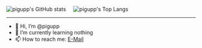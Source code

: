 ![pigupp's GitHub stats](https://github-readme-stats.vercel.app/api?username=pigupp&show_icons=true&theme=github_dark)&nbsp;&nbsp;&nbsp;&nbsp;&nbsp;![pigupp's Top Langs](https://github-readme-stats.vercel.app/api/top-langs/?username=pigupp&theme=github_dark&langs_count=8&layout=compact)  

---

- 👋 Hi, I’m @pigupp  
- 🌱 I’m currently learning nothing
- 📫 How to reach me: [E-Mail](mailto:6crxdrzwh@relay.firefox.com)  


<!---
pigupp/pigupp is a ✨ special ✨ repository because its `README.md` (this file) appears on your GitHub profile.
You can click the Preview link to take a look at your changes.
--->

